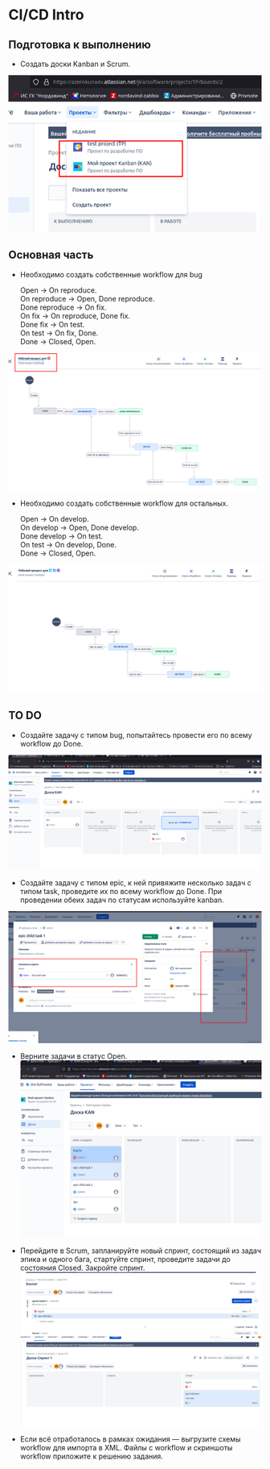 # CI/CD Intro

## Подготовка к выполнению

* Создать доски Kanban и Scrum.

![img.png](img/img.png)

## Основная часть

* Необходимо создать собственные workflow для bug 

    Open -> On reproduce.  
    On reproduce -> Open, Done reproduce.  
    Done reproduce -> On fix.  
    On fix -> On reproduce, Done fix.  
    Done fix -> On test.  
    On test -> On fix, Done.  
    Done -> Closed, Open.  

![img_3.png](img/img_3.png)

* Необходимо создать собственные workflow для остальных.

    Open -> On develop.  
    On develop -> Open, Done develop.  
    Done develop -> On test.  
    On test -> On develop, Done.  
    Done -> Closed, Open.  

![img_1.png](img/img_1.png)

## TO DO

* Создайте задачу с типом bug, попытайтесь провести его по всему workflow до Done.

![img_2.png](img/img_2.png)

* Создайте задачу с типом epic, к ней привяжите несколько задач с типом task, проведите их по всему workflow до Done. При проведении обеих задач по статусам используйте kanban.

![img_4.png](img/img_4.png)


* Верните задачи в статус Open.
![img_5.png](img/img_5.png)

* Перейдите в Scrum, запланируйте новый спринт, состоящий из задач эпика и одного бага, стартуйте спринт, проведите задачи до состояния Closed. Закройте спринт.
![img_6.png](img/img_6.png)
![img_7.png](img/img_7.png)
* Если всё отработалось в рамках ожидания — выгрузите схемы workflow для импорта в XML. Файлы с workflow и скриншоты workflow приложите к решению задания.
